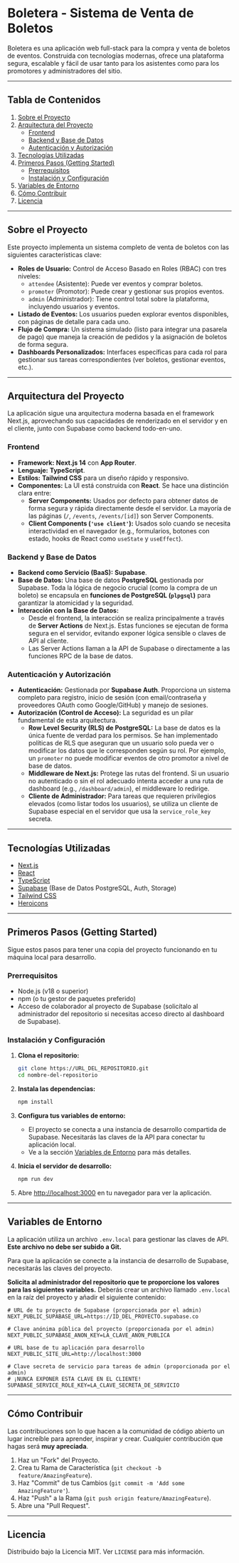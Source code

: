 # Boletera - Sistema de Venta de Boletos

Boletera es una aplicación web full-stack para la compra y venta de boletos de eventos. Construida con tecnologías modernas, ofrece una plataforma segura, escalable y fácil de usar tanto para los asistentes como para los promotores y administradores del sitio.

---

## Tabla de Contenidos

1.  [Sobre el Proyecto](#sobre-el-proyecto)
2.  [Arquitectura del Proyecto](#arquitectura-del-proyecto)
    - [Frontend](#frontend)
    - [Backend y Base de Datos](#backend-y-base-de-datos)
    - [Autenticación y Autorización](#autenticación-y-autorización)
3.  [Tecnologías Utilizadas](#tecnologías-utilizadas)
4.  [Primeros Pasos (Getting Started)](#primeros-pasos-getting-started)
    - [Prerrequisitos](#prerrequisitos)
    - [Instalación y Configuración](#instalación-y-configuración)
5.  [Variables de Entorno](#variables-de-entorno)
6.  [Cómo Contribuir](#cómo-contribuir)
7.  [Licencia](#licencia)

---

## Sobre el Proyecto

Este proyecto implementa un sistema completo de venta de boletos con las siguientes características clave:

- **Roles de Usuario:** Control de Acceso Basado en Roles (RBAC) con tres niveles:
  - `attendee` (Asistente): Puede ver eventos y comprar boletos.
  - `promoter` (Promotor): Puede crear y gestionar sus propios eventos.
  - `admin` (Administrador): Tiene control total sobre la plataforma, incluyendo usuarios y eventos.
- **Listado de Eventos:** Los usuarios pueden explorar eventos disponibles, con páginas de detalle para cada uno.
- **Flujo de Compra:** Un sistema simulado (listo para integrar una pasarela de pago) que maneja la creación de pedidos y la asignación de boletos de forma segura.
- **Dashboards Personalizados:** Interfaces específicas para cada rol para gestionar sus tareas correspondientes (ver boletos, gestionar eventos, etc.).

---

## Arquitectura del Proyecto

La aplicación sigue una arquitectura moderna basada en el framework Next.js, aprovechando sus capacidades de renderizado en el servidor y en el cliente, junto con Supabase como backend todo-en-uno.

### Frontend

- **Framework:** **Next.js 14** con **App Router**.
- **Lenguaje:** **TypeScript**.
- **Estilos:** **Tailwind CSS** para un diseño rápido y responsivo.
- **Componentes:** La UI está construida con **React**. Se hace una distinción clara entre:
  - **Server Components:** Usados por defecto para obtener datos de forma segura y rápida directamente desde el servidor. La mayoría de las páginas (`/`, `/events`, `/events/[id]`) son Server Components.
  - **Client Components (`'use client'`):** Usados solo cuando se necesita interactividad en el navegador (e.g., formularios, botones con estado, hooks de React como `useState` y `useEffect`).

### Backend y Base de Datos

- **Backend como Servicio (BaaS):** **Supabase**.
- **Base de Datos:** Una base de datos **PostgreSQL** gestionada por Supabase. Toda la lógica de negocio crucial (como la compra de un boleto) se encapsula en **funciones de PostgreSQL (`plpgsql`)** para garantizar la atomicidad y la seguridad.
- **Interacción con la Base de Datos:**
  - Desde el frontend, la interacción se realiza principalmente a través de **Server Actions** de Next.js. Estas funciones se ejecutan de forma segura en el servidor, evitando exponer lógica sensible o claves de API al cliente.
  - Las Server Actions llaman a la API de Supabase o directamente a las funciones RPC de la base de datos.

### Autenticación y Autorización

- **Autenticación:** Gestionada por **Supabase Auth**. Proporciona un sistema completo para registro, inicio de sesión (con email/contraseña y proveedores OAuth como Google/GitHub) y manejo de sesiones.
- **Autorización (Control de Acceso):** La seguridad es un pilar fundamental de esta arquitectura.
  - **Row Level Security (RLS) de PostgreSQL:** La base de datos es la única fuente de verdad para los permisos. Se han implementado políticas de RLS que aseguran que un usuario solo pueda ver o modificar los datos que le corresponden según su rol. Por ejemplo, un `promoter` no puede modificar eventos de otro promotor a nivel de base de datos.
  - **Middleware de Next.js:** Protege las rutas del frontend. Si un usuario no autenticado o sin el rol adecuado intenta acceder a una ruta de dashboard (e.g., `/dashboard/admin`), el middleware lo redirige.
  - **Cliente de Administrador:** Para tareas que requieren privilegios elevados (como listar todos los usuarios), se utiliza un cliente de Supabase especial en el servidor que usa la `service_role_key` secreta.

---

## Tecnologías Utilizadas

- [Next.js](https://nextjs.org/)
- [React](https://reactjs.org/)
- [TypeScript](https://www.typescriptlang.org/)
- [Supabase](https://supabase.io/) (Base de Datos PostgreSQL, Auth, Storage)
- [Tailwind CSS](https://tailwindcss.com/)
- [Heroicons](https://heroicons.com/)

---

## Primeros Pasos (Getting Started)

Sigue estos pasos para tener una copia del proyecto funcionando en tu máquina local para desarrollo.

### Prerrequisitos

- Node.js (v18 o superior)
- npm (o tu gestor de paquetes preferido)
- Acceso de colaborador al proyecto de Supabase (solicítalo al administrador del repositorio si necesitas acceso directo al dashboard de Supabase).

### Instalación y Configuración

1.  **Clona el repositorio:**

    ```sh
    git clone https://URL_DEL_REPOSITORIO.git
    cd nombre-del-repositorio
    ```

2.  **Instala las dependencias:**

    ```sh
    npm install
    ```

3.  **Configura tus variables de entorno:**

    - El proyecto se conecta a una instancia de desarrollo compartida de Supabase. Necesitarás las claves de la API para conectar tu aplicación local.
    - Ve a la sección [Variables de Entorno](#variables-de-entorno) para más detalles.

4.  **Inicia el servidor de desarrollo:**

    ```sh
    npm run dev
    ```

5.  Abre [http://localhost:3000](http://localhost:3000) en tu navegador para ver la aplicación.

---

## Variables de Entorno

La aplicación utiliza un archivo `.env.local` para gestionar las claves de API. **Este archivo no debe ser subido a Git.**

Para que la aplicación se conecte a la instancia de desarrollo de Supabase, necesitarás las claves del proyecto.

**Solicita al administrador del repositorio que te proporcione los valores para las siguientes variables.** Deberás crear un archivo llamado `.env.local` en la raíz del proyecto y añadir el siguiente contenido:

```env
# URL de tu proyecto de Supabase (proporcionada por el admin)
NEXT_PUBLIC_SUPABASE_URL=https://ID_DEL_PROYECTO.supabase.co

# Clave anónima pública del proyecto (proporcionada por el admin)
NEXT_PUBLIC_SUPABASE_ANON_KEY=LA_CLAVE_ANON_PUBLICA

# URL base de tu aplicación para desarrollo
NEXT_PUBLIC_SITE_URL=http://localhost:3000

# Clave secreta de servicio para tareas de admin (proporcionada por el admin)
# ¡NUNCA EXPONER ESTA CLAVE EN EL CLIENTE!
SUPABASE_SERVICE_ROLE_KEY=LA_CLAVE_SECRETA_DE_SERVICIO
```

---

## Cómo Contribuir

Las contribuciones son lo que hacen a la comunidad de código abierto un lugar increíble para aprender, inspirar y crear. Cualquier contribución que hagas será **muy apreciada**.

1.  Haz un "Fork" del Proyecto.
2.  Crea tu Rama de Característica (`git checkout -b feature/AmazingFeature`).
3.  Haz "Commit" de tus Cambios (`git commit -m 'Add some AmazingFeature'`).
4.  Haz "Push" a la Rama (`git push origin feature/AmazingFeature`).
5.  Abre una "Pull Request".

---

## Licencia

Distribuido bajo la Licencia MIT. Ver `LICENSE` para más información.

